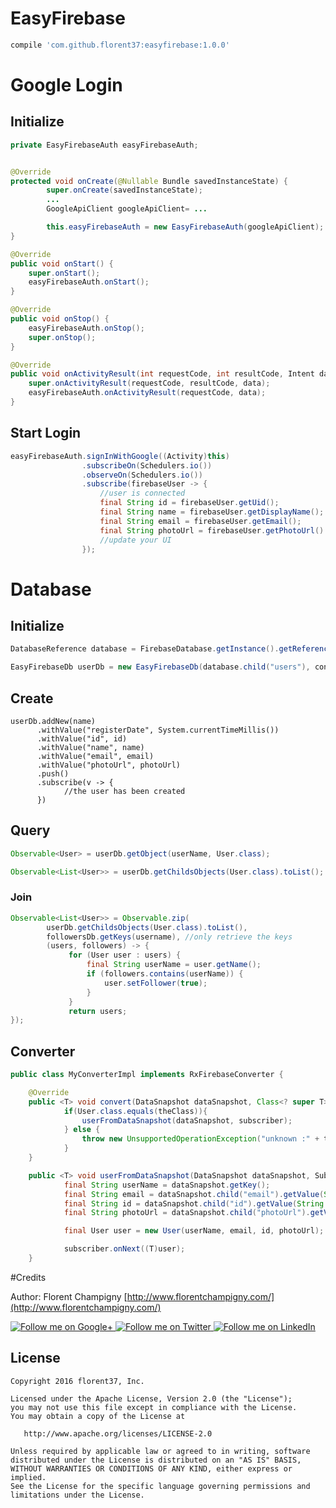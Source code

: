 # EasyFirebase

```gradle
compile 'com.github.florent37:easyfirebase:1.0.0'
```

# Google Login

## Initialize

```java
private EasyFirebaseAuth easyFirebaseAuth;


@Override
protected void onCreate(@Nullable Bundle savedInstanceState) {
        super.onCreate(savedInstanceState);
        ...
        GoogleApiClient googleApiClient= ...

        this.easyFirebaseAuth = new EasyFirebaseAuth(googleApiClient);
}

@Override
public void onStart() {
    super.onStart();
    easyFirebaseAuth.onStart();
}

@Override
public void onStop() {
    easyFirebaseAuth.onStop();
    super.onStop();
}

@Override
public void onActivityResult(int requestCode, int resultCode, Intent data) {
    super.onActivityResult(requestCode, resultCode, data);
    easyFirebaseAuth.onActivityResult(requestCode, data);
}
```

## Start Login

```java
easyFirebaseAuth.signInWithGoogle((Activity)this)
                .subscribeOn(Schedulers.io())
                .observeOn(Schedulers.io())
                .subscribe(firebaseUser -> {
                    //user is connected
                    final String id = firebaseUser.getUid();
                    final String name = firebaseUser.getDisplayName();
                    final String email = firebaseUser.getEmail();
                    final String photoUrl = firebaseUser.getPhotoUrl().toString();
                    //update your UI
                });
```

# Database

## Initialize

```java
DatabaseReference database = FirebaseDatabase.getInstance().getReference();

EasyFirebaseDb userDb = new EasyFirebaseDb(database.child("users"), converter);
```

## Create

```
userDb.addNew(name)
      .withValue("registerDate", System.currentTimeMillis())
      .withValue("id", id)
      .withValue("name", name)
      .withValue("email", email)
      .withValue("photoUrl", photoUrl)
      .push()
      .subscribe(v -> {
            //the user has been created
      })
```

## Query

```java
Observable<User> = userDb.getObject(userName, User.class);

Observable<List<User>> = userDb.getChildsObjects(User.class).toList();
```

### Join

```java
Observable<List<User>> = Observable.zip(
        userDb.getChildsObjects(User.class).toList(),
        followersDb.getKeys(username), //only retrieve the keys
        (users, followers) -> {
             for (User user : users) {
                 final String userName = user.getName();
                 if (followers.contains(userName)) {
                     user.setFollower(true);
                 }
             }
             return users;
});
```

## Converter

```java
public class MyConverterImpl implements RxFirebaseConverter {

    @Override
    public <T> void convert(DataSnapshot dataSnapshot, Class<? super T> theClass, Subscriber<? super T> subscriber){
            if(User.class.equals(theClass)){
                userFromDataSnapshot(dataSnapshot, subscriber);
            } else {
                throw new UnsupportedOperationException("unknown :" + theClass.getCanonicalName().toString());
            }
    }

    public <T> void userFromDataSnapshot(DataSnapshot dataSnapshot, Subscriber<? super T> subscriber) {
            final String userName = dataSnapshot.getKey();
            final String email = dataSnapshot.child("email").getValue(String.class);
            final String id = dataSnapshot.child("id").getValue(String.class);
            final String photoUrl = dataSnapshot.child("photoUrl").getValue(String.class);

            final User user = new User(userName, email, id, photoUrl);

            subscriber.onNext((T)user);
    }

```


#Credits

Author: Florent Champigny [http://www.florentchampigny.com/](http://www.florentchampigny.com/)

<a href="https://plus.google.com/+florentchampigny">
  <img alt="Follow me on Google+"
       src="https://raw.githubusercontent.com/florent37/DaVinci/master/mobile/src/main/res/drawable-hdpi/gplus.png" />
</a>
<a href="https://twitter.com/florent_champ">
  <img alt="Follow me on Twitter"
       src="https://raw.githubusercontent.com/florent37/DaVinci/master/mobile/src/main/res/drawable-hdpi/twitter.png" />
</a>
<a href="https://www.linkedin.com/in/florentchampigny">
  <img alt="Follow me on LinkedIn"
       src="https://raw.githubusercontent.com/florent37/DaVinci/master/mobile/src/main/res/drawable-hdpi/linkedin.png" />
</a>


License
--------

    Copyright 2016 florent37, Inc.

    Licensed under the Apache License, Version 2.0 (the "License");
    you may not use this file except in compliance with the License.
    You may obtain a copy of the License at

       http://www.apache.org/licenses/LICENSE-2.0

    Unless required by applicable law or agreed to in writing, software
    distributed under the License is distributed on an "AS IS" BASIS,
    WITHOUT WARRANTIES OR CONDITIONS OF ANY KIND, either express or implied.
    See the License for the specific language governing permissions and
    limitations under the License.
